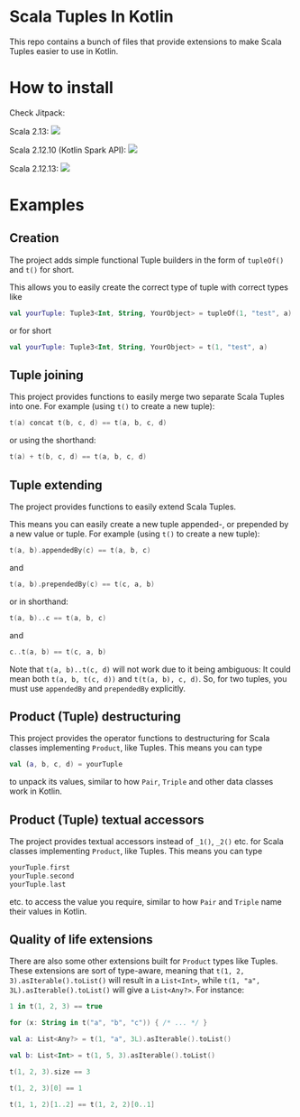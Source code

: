 # Scala Tuples In Kotlin
This repo contains a bunch of files that provide extensions to make Scala Tuples easier to use in Kotlin.

# How to install
Check Jitpack:

Scala 2.13: [![](https://jitpack.io/v/Jolanrensen/ScalaTuplesInKotlin.svg)](https://jitpack.io/#Jolanrensen/ScalaTuplesInKotlin/alpha01-scala2.13-SNAPSHOT)

Scala 2.12.10 (Kotlin Spark API): [![](https://jitpack.io/v/Jolanrensen/ScalaTuplesInKotlin.svg)](https://jitpack.io/#Jolanrensen/ScalaTuplesInKotlin/alpha01-scala2.12.10-SNAPSHOT)

Scala 2.12.13: [![](https://jitpack.io/v/Jolanrensen/ScalaTuplesInKotlin.svg)](https://jitpack.io/#Jolanrensen/ScalaTuplesInKotlin/alpha01-scala2.12-SNAPSHOT)

# Examples
## Creation
The project adds simple functional Tuple builders in the form of `tupleOf()` and `t()` for short.

This allows you to easily create the correct type of tuple with correct types like
```kotlin
val yourTuple: Tuple3<Int, String, YourObject> = tupleOf(1, "test", a)
```
or for short
```kotlin
val yourTuple: Tuple3<Int, String, YourObject> = t(1, "test", a)
```

## Tuple joining
This project provides functions to easily merge two separate Scala Tuples into one.
For example (using `t()` to create a new tuple): 
```kotlin
t(a) concat t(b, c, d) == t(a, b, c, d)
```
or using the shorthand: 
```kotlin
t(a) + t(b, c, d) == t(a, b, c, d)
```

## Tuple extending
The project provides functions to easily extend Scala Tuples.

This means you can easily create a new tuple appended-, or prepended by a new value or tuple.
For example (using `t()` to create a new tuple):
```kotlin
t(a, b).appendedBy(c) == t(a, b, c)
```
and
```kotlin
t(a, b).prependedBy(c) == t(c, a, b)
```
or in shorthand:
```kotlin
t(a, b)..c == t(a, b, c)
```
and
```kotlin
c..t(a, b) == t(c, a, b)
```
Note that `t(a, b)..t(c, d)` will not work due to it being ambiguous:
It could mean both `t(a, b, t(c, d))` and `t(t(a, b), c, d)`.
So, for two tuples, you must use `appendedBy` and `prependedBy` explicitly.

## Product (Tuple) destructuring
This project provides the operator functions to destructuring for Scala classes implementing `Product`, like Tuples.
This means you can type 
```kotlin
val (a, b, c, d) = yourTuple
``` 
to unpack its values, similar to how `Pair`, `Triple` and other data classes work in Kotlin.

## Product (Tuple) textual accessors
The project provides textual accessors instead of `_1()`, `_2()` etc. for Scala classes implementing `Product`, like Tuples.
This means you can type 
```kotlin
yourTuple.first
yourTuple.second
yourTuple.last
```
etc. to access the value you require, similar to how `Pair` and `Triple` name their values in Kotlin.

## Quality of life extensions
There are also some other extensions built for `Product` types like Tuples. 
These extensions are sort of type-aware, meaning that `t(1, 2, 3).asIterable().toList()` will result in a `List<Int>`,
while `t(1, "a", 3L).asIterable().toList()` will give a `List<Any?>`.
For instance:

```kotlin
1 in t(1, 2, 3) == true

for (x: String in t("a", "b", "c")) { /* ... */ }

val a: List<Any?> = t(1, "a", 3L).asIterable().toList()

val b: List<Int> = t(1, 5, 3).asIterable().toList()

t(1, 2, 3).size == 3

t(1, 2, 3)[0] == 1

t(1, 1, 2)[1..2] == t(1, 2, 2)[0..1]
```